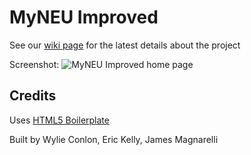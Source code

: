 MyNEU Improved
==============

See our [wiki page](https://wiki.ccs.neu.edu/display/Crew/UI+improvements+to+MyNeu) for the latest details about the project

Screenshot:
![MyNEU Improved home page](http://i.imgur.com/IXmM4.png)

Credits
-------

Uses [HTML5 Boilerplate](http://html5boilerplate.com/)

Built by Wylie Conlon, Eric Kelly, James Magnarelli